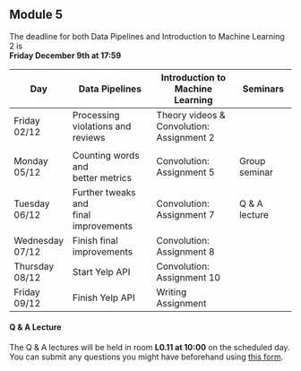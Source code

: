 
## Module 5

The deadline for both Data Pipelines and Introduction to Machine Learning 2 is<br>**Friday December 9th at 17:59**

| Day                | Data Pipelines               | Introduction to<br>Machine Learning | Seminars                    |
| ------------------ | ---------------------------- | ----------------------------------- | --------------------------- |
| Friday<br>02/12    | Processing violations and<br>reviews | Theory videos &<br>Convolution: Assignment 2 |            |
|                    |                                      |                                              |            |
| Monday<br>05/12    | Counting words and<br>better metrics | Convolution: Assignment 5   | Group seminar               |
| Tuesday<br>06/12   | Further tweaks and<br>final improvements | Convolution: Assignment 7  | Q & A lecture            |
| Wednesday<br>07/12 | Finish final improvements    | Convolution: Assignment 8           |                             |
| Thursday<br>08/12  | Start Yelp API               | Convolution: Assignment 10          |                             |
| Friday<br>09/12    | Finish Yelp API              | Writing Assignment                  |                             |



#### Q & A Lecture

The Q & A lectures will be held in room **L0.11 at 10:00** on the scheduled day. You can submit any questions you might have beforehand using [this form](https://forms.office.com/Pages/ResponsePage.aspx?id=zcrxoIxhA0S5RXb7PWh05ZTDc7biyulCvpu4U-tarWtUMlZYQUlYMFVMREdWRVVPWTNITlIxQlFUTC4u).

